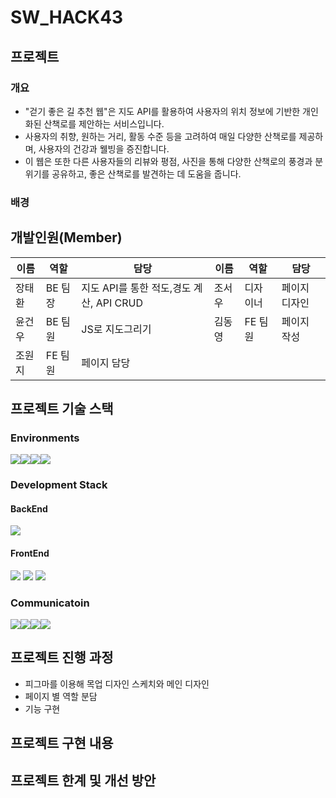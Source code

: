# SW_HACK43


## 프로젝트 
### 개요
- "걷기 좋은 길 추천 웹"은 지도 API를 활용하여 사용자의 위치 정보에 기반한 개인화된 산책로를 제안하는 서비스입니다.
- 사용자의 취향, 원하는 거리, 활동 수준 등을 고려하여 매일 다양한 산책로를 제공하며, 사용자의 건강과 웰빙을 증진합니다.
- 이 웹은 또한 다른 사용자들의 리뷰와 평점, 사진을 통해 다양한 산책로의 풍경과 분위기를 공유하고, 좋은 산책로를 발견하는 데 도움을 줍니다.

### 배경

## 개발인원(Member)
|이름|역할|담당|이름|역할|담당|
|--|--|--|--|--|--|
|장태환|BE 팀장| 지도 API를 통한 적도,경도 계산, API CRUD |조서우|디자이너| 페이지 디자인 |
|윤건우|BE 팀원| JS로 지도그리기 |김동영|FE 팀원| 페이지 작성 |
|조원지|FE 팀원| 페이지 담당 

## 프로젝트 기술 스택
### Environments
<img src="https://img.shields.io/badge/intellij-000000?style=for-the-badge&logo=intellijidea&logoColor=white"><img src="https://img.shields.io/badge/visualstudiocode-007ACC?style=for-the-badge&logo=visualstudiocode&logoColor=white"><img src="https://img.shields.io/badge/git-F05032?style=for-the-badge&logo=git&logoColor=white"><img src="https://img.shields.io/badge/github-181717?style=for-the-badge&logo=github&logoColor=white">

### Development Stack
#### BackEnd

<img src="https://img.shields.io/badge/springboot-6DB33F?style=for-the-badge&logo=springboot&logoColor=white">

#### FrontEnd
<img src="https://img.shields.io/badge/JSP-F7DF1E?style=for-the-badge&logo=jsp&logoColor=white">
<img src="https://img.shields.io/badge/JavaScript-F7DF1E?style=for-the-badge&logo=javascript&logoColor=white">
<img src="https://img.shields.io/badge/HTML5-E34F26?style=for-the-badge&logo=html5&logoColor=white">

### Communicatoin
<img src="https://img.shields.io/badge/git-F05032?style=for-the-badge&logo=git&logoColor=white"><img src="https://img.shields.io/badge/github-181717?style=for-the-badge&logo=github&logoColor=white"><img src="https://img.shields.io/badge/notion-000000?style=for-the-badge&logo=notion&logoColor=white"><img src="https://img.shields.io/badge/Discord-5865F2?style=for-the-badge&logo=Discord&logoColor=white">

## 프로젝트 진행 과정
- 피그마를 이용해 목업 디자인 스케치와 메인 디자인 
- 페이지 별 역할 분담
- 기능 구현


## 프로젝트 구현 내용

## 프로젝트 한계 및 개선 방안



